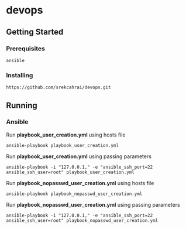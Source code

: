# devops
## Getting Started

### Prerequisites
```
ansible
```

### Installing
```
https://github.com/srekcahrai/devops.git
```

## Running
### Ansible
Run **playbook_user_creation.yml** using hosts file
```
ansible-playbook playbook_user_creation.yml
```

Run **playbook_user_creation.yml** using passing parameters
```
ansible-playbook -i "127.0.0.1," -e "ansible_ssh_port=22 ansible_ssh_user=root" playbook_user_creation.yml
```

Run **playbook_nopasswd_user_creation.yml** using hosts file
```
ansible-playbook playbook_nopasswd_user_creation.yml
```

Run **playbook_nopasswd_user_creation.yml** using passing parameters
```
ansible-playbook -i "127.0.0.1," -e "ansible_ssh_port=22 ansible_ssh_user=root" playbook_nopasswd_user_creation.yml
```
